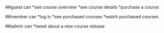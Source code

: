 ##guest can
*see course overview
*see course details
*purchase a course

##member can
*log in
*see purchased courses
*watch purchased courses

##admin can
*tweet about a new course release